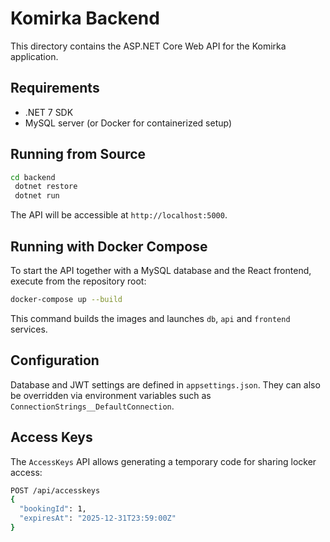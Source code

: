 # Komirka Backend

This directory contains the ASP.NET Core Web API for the Komirka application.

## Requirements
* .NET 7 SDK
* MySQL server (or Docker for containerized setup)

## Running from Source
```bash
cd backend
 dotnet restore
 dotnet run
```
The API will be accessible at `http://localhost:5000`.

## Running with Docker Compose
To start the API together with a MySQL database and the React frontend, execute from the repository root:
```bash
docker-compose up --build
```
This command builds the images and launches `db`, `api` and `frontend` services.

## Configuration
Database and JWT settings are defined in `appsettings.json`. They can also be overridden via environment variables such as `ConnectionStrings__DefaultConnection`.

## Access Keys
The `AccessKeys` API allows generating a temporary code for sharing locker access:

```bash
POST /api/accesskeys
{
  "bookingId": 1,
  "expiresAt": "2025-12-31T23:59:00Z"
}
```
